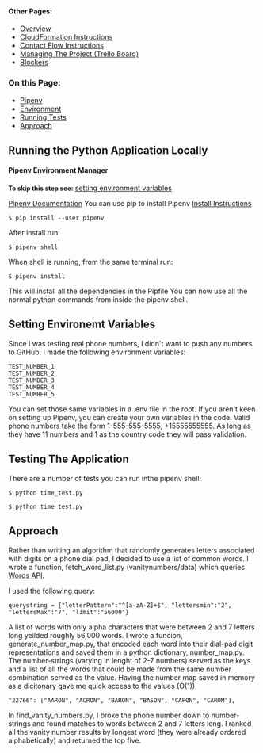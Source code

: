#### Other Pages:
- [Overview](#overview)
- [CloudFormation Instructions](CLOUDFORMATION.md)
- [Contact Flow Instructions](CONTACTFLOW.md)
- [Managing The Project (Trello Board)](https://trello.com/b/MtaGkEdG/voicefoundry-code-challenge)
- [Blockers](https://trello.com/b/MtaGkEdG/voicefoundry-code-challenge)

### On this Page:

- [Pipenv]()
- [Environment]()
- [Running Tests]()
- [Approach](#approach)



## Running the Python Application Locally
#### Pipenv Environment Manager
**<span style="font-size:.8rem">To skip this step see:</span>**  [setting environment variables](#setting-environment-variables)

[Pipenv Documentation](https://pipenv.pypa.io/en/latest/install/)
You can use pip to install Pipenv
[Install Instructions](https://pypi.org/project/pipenv/)
```
$ pip install --user pipenv
```
After install run:
```
$ pipenv shell
```
When shell is running, from the same terminal run:
```
$ pipenv install
```
 This will install all the dependencies in the Pipfile
 You can now use all the normal python commands from inside the pipenv shell.
## Setting Environemt Variables

Since I was testing real phone numbers, I didn't want to push any numbers to GitHub. I made the following environment variables:
```
TEST_NUMBER_1
TEST_NUMBER_2
TEST_NUMBER_3
TEST_NUMBER_4
TEST_NUMBER_5
```
You can set those same variables in a .env file in the root. 
If you aren't keen on setting up Pipenv, you can create your own variables in the code.
Valid phone numbers take the form 1-555-555-5555, +15555555555. As long as they have 11 numbers and 1 as the country code they will pass validation.

## Testing The Application

There are a number of tests you can run inthe pipenv shell:
```
$ python time_test.py
```
```
$ python time_test.py
```

## Approach

Rather than writing an algorithm that randomly generates letters associated with digits on a phone dial pad, I decided to use a list of common words. I wrote a function, fetch_word_list.py (vanitynumbers/data) which queries [Words API](https://www.wordsapi.com/#). 

I used the following query:

```
querystring = {"letterPattern":"^[a-zA-Z]+$", "lettersmin":"2", "lettersMax":"7", "limit":"56000"}
```

A list of words with only alpha characters that were between 2 and 7 letters long yeilded roughly 56,000 words. I wrote a funcion, generate_number_map.py, that encoded each word into their dial-pad digit representations and saved them in a python dictionary, number_map.py. The number-strings (varying in lenght of 2-7 numbers) served as the keys and a list of all the words that could be made from the same number combination served as the value. Having the number map saved in memory as a dicitonary gave me quick access to the values (O(1)).

```
"22766": ["AARON", "ACRON", "BARON", "BASON", "CAPON", "CAROM"],
```
In find_vanity_numbers.py, I broke the phone number down to number-strings and found matches to words between 2 and 7 letters long. I ranked all the vanity number results by longest word (they were already ordered alphabetically) and returned the top five. 


